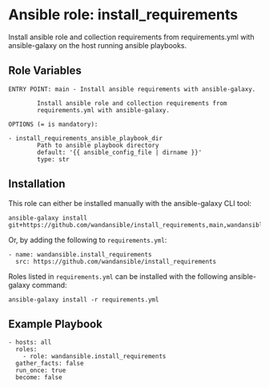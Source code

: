 Ansible role: install\_requirements
===================================

Install ansible role and collection requirements from requirements.yml
with ansible-galaxy on the host running ansible playbooks.

Role Variables
--------------

```
ENTRY POINT: main - Install ansible requirements with ansible-galaxy.

        Install ansible role and collection requirements from
        requirements.yml with ansible-galaxy.

OPTIONS (= is mandatory):

- install_requirements_ansible_playbook_dir
        Path to ansible playbook directory
        default: '{{ ansible_config_file | dirname }}'
        type: str
```

Installation
------------

This role can either be installed manually with the ansible-galaxy CLI tool:

    ansible-galaxy install git+https://github.com/wandansible/install_requirements,main,wandansible.install_requirements

Or, by adding the following to `requirements.yml`:

    - name: wandansible.install_requirements
      src: https://github.com/wandansible/install_requirements

Roles listed in `requirements.yml` can be installed with the following ansible-galaxy command:

    ansible-galaxy install -r requirements.yml

Example Playbook
----------------

    - hosts: all
      roles:
        - role: wandansible.install_requirements
      gather_facts: false
      run_once: true
      become: false
